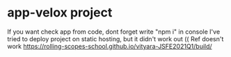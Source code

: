 # app-velox project
If you want check app from code, dont forget write "npm i" in console
I've tried to deploy project on static hosting, but it didn't work out ((
Ref doesn't work
https://rolling-scopes-school.github.io/vityara-JSFE2021Q1/build/
